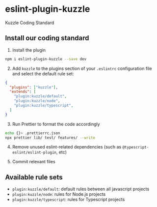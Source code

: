 # eslint-plugin-kuzzle

Kuzzle Coding Standard

## Install our coding standard

1) Install the plugin

```sh
npm i eslint-plugin-kuzzle --save dev
```

2) Add `kuzzle` to the plugins section of your `.eslintrc` configuration file and select the default rule set:

```json
{
  "plugins": ["kuzzle"],
  "extends": [
    "plugin:kuzzle/default",
    "plugin:kuzzle/node",
    "plugin:kuzzle/typescript",
  ]
}
```

3) Run Prettier to format the code accordingly

```sh
echo {}> .prettierrc.json
npx prettier lib/ test/ features/ --write
```

4) Remove unused eslint-related dependencies (such as `@typescript-eslint/eslint-plugin`, etc)

5) Commit relevant files

## Available rule sets

  - `plugin:kuzzle/default`: default rules between all javascript projects
  - `plugin:kuzzle/node`: rules for Node.js projects
  - `plugin:kuzzle/typescript`: rules for Typescript projects

